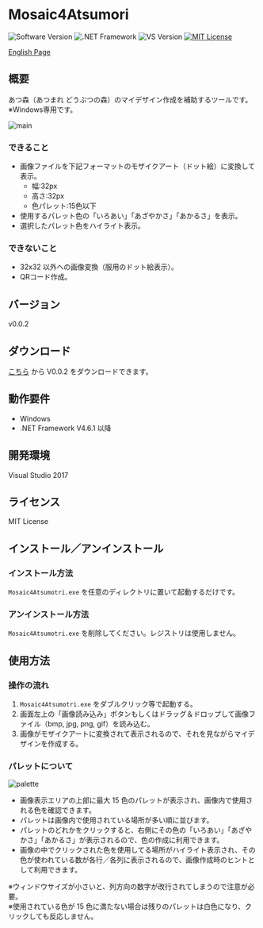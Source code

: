 Mosaic4Atsumori
===

![Software Version](http://img.shields.io/badge/Version-v0.0.2-green.svg?style=flat)
![.NET Framework](http://img.shields.io/badge/.NET_Framework-v4.6.1-blue.svg?style=flat)
![VS Version](http://img.shields.io/badge/VisualStudio-2017-blue.svg?style=flat)
[![MIT License](http://img.shields.io/badge/license-MIT-blue.svg?style=flat)](LICENSE)

[English Page](./README.en.md)

## 概要
あつ森（あつまれ どうぶつの森）のマイデザイン作成を補助するツールです。  
※Windows専用です。

![main](https://user-images.githubusercontent.com/18702413/79063578-876e7080-7cdd-11ea-8487-713fc93fb072.png)

### できること
- 画像ファイルを下記フォーマットのモザイクアート（ドット絵）に変換して表示。
    - 幅:32px
    - 高さ:32px
    - 色パレット:15色以下
- 使用するパレット色の「いろあい」「あざやかさ」「あかるさ」を表示。
- 選択したパレット色をハイライト表示。

### できないこと
- 32x32 以外への画像変換（服用のドット絵表示）。
- QRコード作成。

## バージョン
v0.0.2

## ダウンロード
[こちら](https://github.com/mat2umoto/Mosaic4Atsumori/releases/download/v0.0.2/Mosaic4Atsumori.zip) から V0.0.2 をダウンロードできます。

## 動作要件
- Windows
- .NET Framework V4.6.1 以降

## 開発環境
Visual Studio 2017

## ライセンス
MIT License

## インストール／アンインストール
### インストール方法
`Mosaic4Atsumotri.exe` を任意のディレクトリに置いて起動するだけです。  

### アンインストール方法
`Mosaic4Atsumotri.exe` を削除してください。レジストリは使用しません。

## 使用方法
### 操作の流れ
1. `Mosaic4Atsumotri.exe` をダブルクリック等で起動する。
2. 画面左上の「画像読み込み」ボタンもしくはドラッグ＆ドロップして画像ファイル（bmp, jpg, png, gif）を読み込む。
3. 画像がモザイクアートに変換されて表示されるので、それを見ながらマイデザインを作成する。

### パレットについて

![palette](https://user-images.githubusercontent.com/18702413/79063581-889f9d80-7cdd-11ea-8308-fad304efcc6a.png)

- 画像表示エリアの上部に最大 15 色のパレットが表示され、画像内で使用される色を確認できます。  
- パレットは画像内で使用されている場所が多い順に並びます。  
- パレットのどれかをクリックすると、右側にその色の「いろあい」「あざやかさ」「あかるさ」が表示されるので、色の作成に利用できます。  
- 画像の中でクリックされた色を使用してる場所がハイライト表示され、その色が使われている数が各行／各列に表示されるので、画像作成時のヒントとして利用できます。  

※ウィンドウサイズが小さいと、列方向の数字が改行されてしまうので注意が必要。  
※使用されている色が 15 色に満たない場合は残りのパレットは白色になり、クリックしても反応しません。

